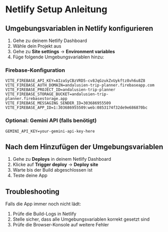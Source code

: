 # Netlify Setup Anleitung

## Umgebungsvariablen in Netlify konfigurieren

1. Gehe zu deinem Netlify Dashboard
2. Wähle dein Projekt aus
3. Gehe zu **Site settings** → **Environment variables**
4. Füge folgende Umgebungsvariablen hinzu:

### Firebase-Konfiguration
```
VITE_FIREBASE_API_KEY=AIzaSyCBzVRD5-cv8JqGzukZvUykftz8vh6u8Z8
VITE_FIREBASE_AUTH_DOMAIN=andalusien-trip-planner.firebaseapp.com
VITE_FIREBASE_PROJECT_ID=andalusien-trip-planner
VITE_FIREBASE_STORAGE_BUCKET=andalusien-trip-planner.firebasestorage.app
VITE_FIREBASE_MESSAGING_SENDER_ID=303686955509
VITE_FIREBASE_APP_ID=1:303686955509:web:0853174f32de9e686870bc
```

### Optional: Gemini API (falls benötigt)
```
GEMINI_API_KEY=your-gemini-api-key-here
```

## Nach dem Hinzufügen der Umgebungsvariablen

1. Gehe zu **Deploys** in deinem Netlify Dashboard
2. Klicke auf **Trigger deploy** → **Deploy site**
3. Warte bis der Build abgeschlossen ist
4. Teste deine App

## Troubleshooting

Falls die App immer noch nicht lädt:
1. Prüfe die Build-Logs in Netlify
2. Stelle sicher, dass alle Umgebungsvariablen korrekt gesetzt sind
3. Prüfe die Browser-Konsole auf weitere Fehler 